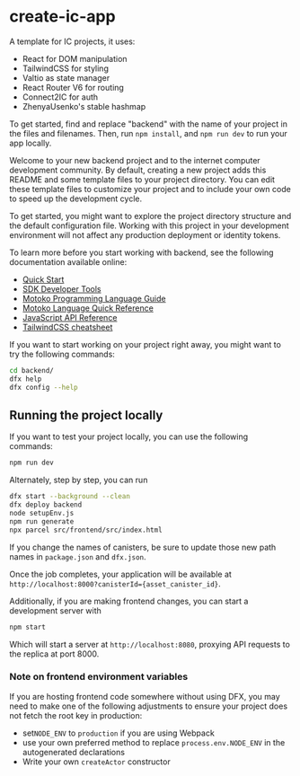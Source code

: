# create-ic-app

A template for IC projects, it uses:

- React for DOM manipulation
- TailwindCSS for styling
- Valtio as state manager
- React Router V6 for routing
- Connect2IC for auth
- ZhenyaUsenko's stable hashmap

To get started, find and replace "backend" with the name of your project in the files and filenames. Then, run `npm install`, and `npm run dev` to run your app locally.

Welcome to your new backend project and to the internet computer development community. By default, creating a new project adds this README and some template files to your project directory. You can edit these template files to customize your project and to include your own code to speed up the development cycle.

To get started, you might want to explore the project directory structure and the default configuration file. Working with this project in your development environment will not affect any production deployment or identity tokens.

To learn more before you start working with backend, see the following documentation available online:

- [Quick Start](https://sdk.dfinity.org/docs/quickstart/quickstart-intro.html)
- [SDK Developer Tools](https://sdk.dfinity.org/docs/developers-guide/sdk-guide.html)
- [Motoko Programming Language Guide](https://sdk.dfinity.org/docs/language-guide/motoko.html)
- [Motoko Language Quick Reference](https://sdk.dfinity.org/docs/language-guide/language-manual.html)
- [JavaScript API Reference](https://erxue-5aaaa-aaaab-qaagq-cai.raw.ic0.app)
- [TailwindCSS cheatsheet](https://nerdcave.com/tailwind-cheat-sheet)


If you want to start working on your project right away, you might want to try the following commands:

```bash
cd backend/
dfx help
dfx config --help
```

## Running the project locally

If you want to test your project locally, you can use the following commands:

```bash
npm run dev
```

Alternately, step by step, you can run

```bash
dfx start --background --clean
dfx deploy backend
node setupEnv.js
npm run generate
npx parcel src/frontend/src/index.html
```

If you change the names of canisters, be sure to update those new path names in `package.json` and `dfx.json`.

Once the job completes, your application will be available at `http://localhost:8000?canisterId={asset_canister_id}`.

Additionally, if you are making frontend changes, you can start a development server with

```bash
npm start
```

Which will start a server at `http://localhost:8080`, proxying API requests to the replica at port 8000.

### Note on frontend environment variables

If you are hosting frontend code somewhere without using DFX, you may need to make one of the following adjustments to ensure your project does not fetch the root key in production:

- set`NODE_ENV` to `production` if you are using Webpack
- use your own preferred method to replace `process.env.NODE_ENV` in the autogenerated declarations
- Write your own `createActor` constructor

